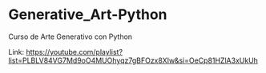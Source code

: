 # Generative_Art-Python

Curso de Arte Generativo con Python

Link: https://youtube.com/playlist?list=PLBLV84VG7Md9oO4MUOhyqz7gBFOzx8XIw&si=OeCp81HZlA3xUkUh

